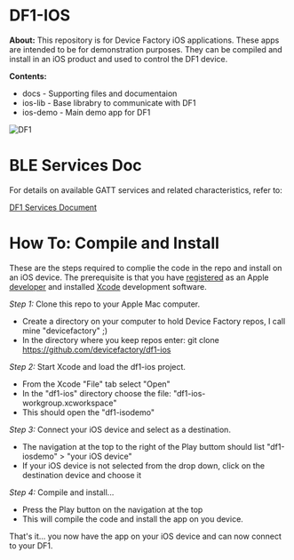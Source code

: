 DF1-IOS
=======

**About:** This repository is for Device Factory iOS applications.  These apps are intended to be for demonstration purposes.  They can be compiled and install in an iOS product and used to control the DF1 device.

**Contents:**
* docs - Supporting files and documentaion
* ios-lib - Base librabry to communicate with DF1
* ios-demo - Main demo app for DF1

![DF1](https://raw.githubusercontent.com/devicefactory/share/master/media/df1/df1.png)

BLE Services Doc
================

For details on available GATT services and related characteristics, refer to:

[DF1 Services Document](https://github.com/devicefactory/df1-manual/blob/master/services.md)

How To: Compile and Install
===========================

These are the steps required to complie the code in the repo and install on an iOS device.  The prerequisite is that you have [registered](https://developer.apple.com/register) as an Apple [developer](https://developer.apple.com) and installed [Xcode](https://developer.apple.com/xcode) development software.

*Step 1:* Clone this repo to your Apple Mac computer.
* Create a directory on your computer to hold Device Factory repos, I call mine "devicefactory" ;)
* In the directory where you keep repos enter: git clone https://github.com/devicefactory/df1-ios

*Step 2:* Start Xcode and load the df1-ios project.
* From the Xcode "File" tab select "Open"
* In the "df1-ios" directory choose the file: "df1-ios-workgroup.xcworkspace"
* This should open the "df1-isodemo"

*Step 3:* Connect your iOS device and select as a destination.
* The navigation at the top to the right of the Play buttom should list "df1-iosdemo" > "your iOS device"
* If your iOS device is not selected from the drop down, click on the destination device and choose it

*Step 4:* Compile and install...
* Press the Play button on the navigation at the top
* This will compile the code and install the app on you device.

That's it... you now have the app on your iOS device and can now connect to your DF1.





